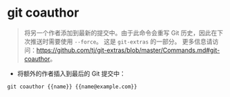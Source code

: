 # git coauthor

> 将另一个作者添加到最新的提交中。由于此命令会重写 Git 历史，因此在下次推送时需要使用 `--force`。
> 这是 `git-extras` 的一部分。
> 更多信息请访问：<https://github.com/tj/git-extras/blob/master/Commands.md#git-coauthor>。

- 将额外的作者插入到最后的 Git 提交中：

`git coauthor {{name}} {{name@example.com}}`
